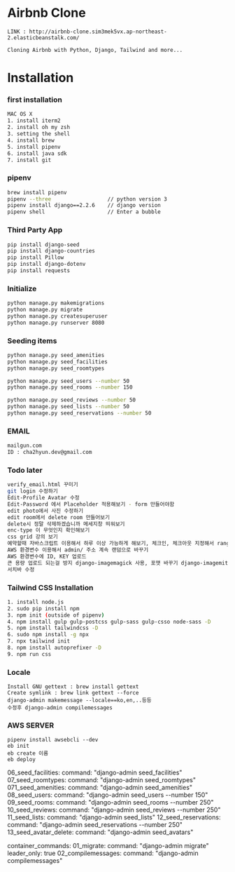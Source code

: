 # Airbnb Clone

```
LINK : http://airbnb-clone.sim3mek5vx.ap-northeast-2.elasticbeanstalk.com/
```

```
Cloning Airbnb with Python, Django, Tailwind and more...
```

# Installation

### first installation

```bash
MAC OS X
1. install iterm2
2. install oh my zsh
3. setting the shell
4. install brew
5. install pipenv
6. install java sdk
7. install git

```

### pipenv

```bash
brew install pipenv
pipenv --three                  // python version 3
pipenv install django==2.2.6    // django version
pipenv shell                    // Enter a bubble
```

### Third Party App

```bash
pip install django-seed
pip install django-countries
pip install Pillow
pip install django-dotenv
pip install requests
```

### Initialize

```bash
python manage.py makemigrations
python manage.py migrate
python manage.py createsuperuser
python manage.py runserver 8080
```

### Seeding items

```bash
python manage.py seed_amenities
python manage.py seed_facilities
python manage.py seed_roomtypes
```

```bash
python manage.py seed_users --number 50
python manage.py seed_rooms --number 150
```

```bash
python manage.py seed_reviews --number 50
python manage.py seed_lists --number 50
python manage.py seed_reservations --number 50
```

### EMAIL

```bash
mailgun.com
ID : cha2hyun.dev@gmail.com
```

### Todo later

```bash
verify_email.html 꾸미기
git login 수정하기
Edit-Profile Avatar 수정
Edit-Password 에서 Placeholder 적용해보기 - form 만들어야함
edit photo에서 사진 수정하기
edit room에서 delete room 만들어보기
delete시 정말 삭제하겠습니까 메세지창 띄워보기
enc-type 이 무엇인지 확인해보기
css grid 강의 보기
예약할때 자바스크립트 이용해서 하루 이상 가능하게 해보기, 체크인, 체크아웃 지정해서 range 설정
AWS 환경변수 이용해서 admin/ 주소 계속 랜덤으로 바꾸기
AWS 환경변수에 ID, KEY 업로드
큰 용량 업로드 되는걸 방지 django-imagemagick 사용, 포맷 바꾸기 django-imagemit
서치바 수정
```

### Tailwind CSS Installation

```bash
1. install node.js
2. sudo pip install npm
3. npm init (outside of pipenv)
4. npm install gulp gulp-postcss gulp-sass gulp-csso node-sass -D
5. npm install tailwindcss -D
6. sudo npm install -g npx
7. npx tailwind init
8. npm install autoprefixer -D
9. npm run css
```

### Locale

```
Install GNU gettext : brew install gettext
Create symlink : brew link gettext --force
django-admin makemessage --locale==ko,en,..등등
수정후 django-admin compilemessages
```

### AWS SERVER

```
pipenv install awsebcli --dev
eb init
eb create 이름
eb deploy
```

06_seed_facilities:
command: "django-admin seed_facilities"
07_seed_roomtypes:
command: "django-admin seed_roomtypes"
071_seed_amenities:
command: "django-admin seed_amenities"
08_seed_users:
command: "django-admin seed_users --number 150"
09_seed_rooms:
command: "django-admin seed_rooms --number 250"
10_seed_reviews:
command: "django-admin seed_reviews --number 250"
11_seed_lists:
command: "django-admin seed_lists"
12_seed_reservations:
command: "django-admin seed_reservations --number 250"
13_seed_avatar_delete:
command: "django-admin seed_avatars"

container_commands:
01_migrate:
command: "django-admin migrate"
leader_only: true
02_compilemessages:
command: "django-admin compilemessages"
